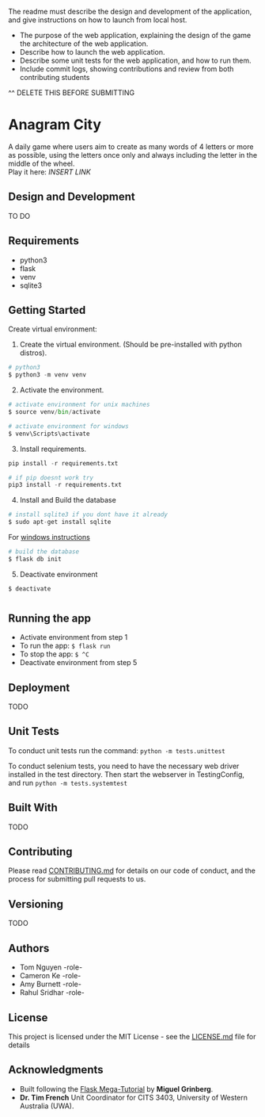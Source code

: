 The readme must describe the design and development of the application, and give instructions on how to launch from local host.

* The purpose of the web application, explaining the design of the game
the architecture of the web application.
* Describe how to launch the web application.
* Describe some unit tests for the web application, and how to run them.
* Include commit logs, showing contributions and review from both contributing students

^^ DELETE THIS BEFORE SUBMITTING 

# Anagram City
A daily game where users aim to create as many words of 4 letters or more as possible, using the letters once only and always including the letter in the middle of the wheel.  
Play it here: *INSERT LINK*

## Design and Development
TO DO 


## Requirements
- python3
- flask
- venv
- sqlite3

## Getting Started
Create virtual environment: 

1. Create the virtual environment. (Should be pre-installed with python distros).
```python
# python3
$ python3 -m venv venv

```

2. Activate the environment.

```python
# activate environment for unix machines
$ source venv/bin/activate

# activate environment for windows
$ venv\Scripts\activate
```

3. Install requirements.
```python
pip install -r requirements.txt

# if pip doesnt work try
pip3 install -r requirements.txt
```

4. Install and Build the database 
```python
# install sqlite3 if you dont have it already
$ sudo apt-get install sqlite
```
For [windows instructions](https://www.sqlitetutorial.net/download-install-sqlite/)

```python
# build the database
$ flask db init
```

5. Deactivate environment
```python
$ deactivate
```
#

## Running the app

- Activate environment from step 1
- To run the app: ```$ flask run```
- To stop the app: ```$ ^C```
- Deactivate environment from step 5

## Deployment
TODO

## Unit Tests
To conduct unit tests run the command:  `python -m tests.unittest`

To conduct selenium tests, you need to have the necessary web driver installed in the test directory. Then start the webserver in TestingConfig, and run `python -m tests.systemtest`

## Built With
TODO

## Contributing
Please read [CONTRIBUTING.md](https://gist.github.com/PurpleBooth/b24679402957c63ec426) for details on our code of conduct, and the process for submitting pull requests to us.

## Versioning
TODO

## Authors
* Tom Nguyen -role-
* Cameron Ke -role-
* Amy Burnett -role-
* Rahul Sridhar -role-

## License
This project is licensed under the MIT License - see the [LICENSE.md](LICENSE.md) file for details

## Acknowledgments

- Built following the [Flask Mega-Tutorial](https://blog.miguelgrinberg.com/post/the-flask-mega-tutorial-part-i-hello-world) by **Miguel Grinberg**.
- **Dr. Tim French** Unit Coordinator for CITS 3403, University of Western Australia (UWA).

